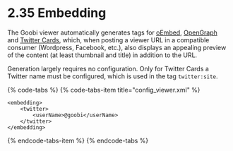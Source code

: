 # 2.35 Embedding

The Goobi viewer automatically generates tags for [oEmbed](https://oembed.com/), [OpenGraph](http://ogp.me/) and [Twitter Cards](https://developer.twitter.com/en/docs/tweets/optimize-with-cards/overview/abouts-cards.html), which, when posting a viewer URL in a compatible consumer \(Wordpress, Facebook, etc.\), also displays an appealing preview of the content \(at least thumbnail and title\) in addition to the URL. 

Generation largely requires no configuration. Only for Twitter Cards a Twitter name must be configured, which is used in the tag `twitter:site`.

{% code-tabs %}
{% code-tabs-item title="config\_viewer.xml" %}
```markup
<embedding>
    <twitter>
        <userName>@goobi</userName>
    </twitter>
</embedding>
```
{% endcode-tabs-item %}
{% endcode-tabs %}

